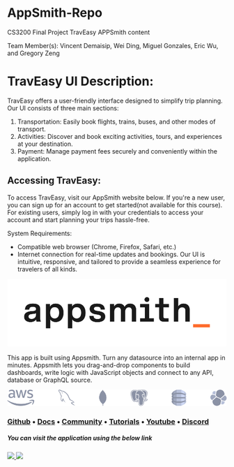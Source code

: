 # AppSmith-Repo
CS3200 Final Project TravEasy APPSmith content

Team Member(s): Vincent Demaisip, Wei Ding, Miguel Gonzales, Eric Wu, and Gregory Zeng

# TravEasy UI Description:
TravEasy offers a user-friendly interface designed to simplify trip planning. Our UI consists of three main sections:
1. Transportation: Easily book flights, trains, buses, and other modes of transport.
2. Activities: Discover and book exciting activities, tours, and experiences at your destination.
3. Payment: Manage payment fees securely and conveniently within the application.

## Accessing TravEasy:

To access TravEasy, visit our AppSmith website below. If you're a new user, you can sign up for an account to get started(not available for this course). For existing users, simply log in with your credentials to access your account and start planning your trips hassle-free.

System Requirements:
- Compatible web browser (Chrome, Firefox, Safari, etc.)
- Internet connection for real-time updates and bookings.
Our UI is intuitive, responsive, and tailored to provide a seamless experience for travelers of all kinds.

![](https://raw.githubusercontent.com/appsmithorg/appsmith/release/static/appsmith_logo_primary.png)

This app is built using Appsmith. Turn any datasource into an internal app in minutes. Appsmith lets you drag-and-drop components to build dashboards, write logic with JavaScript objects and connect to any API, database or GraphQL source.

![](https://raw.githubusercontent.com/appsmithorg/appsmith/release/static/images/integrations.png)

### [Github](https://github.com/appsmithorg/appsmith) • [Docs](https://docs.appsmith.com/?utm_source=github&utm_medium=social&utm_content=appsmith_docs&utm_campaign=null&utm_term=appsmith_docs) • [Community](https://community.appsmith.com/) • [Tutorials](https://github.com/appsmithorg/appsmith/tree/update/readme#tutorials) • [Youtube](https://www.youtube.com/appsmith) • [Discord](https://discord.gg/rBTTVJp)

##### You can visit the application using the below link

###### [![](https://assets.appsmith.com/git-sync/Buttons.svg) ](http://localhost:8080/applications/661f63dbddd0a931b9e9ece7/pages/661f64aaddd0a931b9e9ecf1) [![](https://assets.appsmith.com/git-sync/Buttons2.svg)](http://localhost:8080/applications/661f63dbddd0a931b9e9ece7/pages/661f64aaddd0a931b9e9ecf1/edit)
